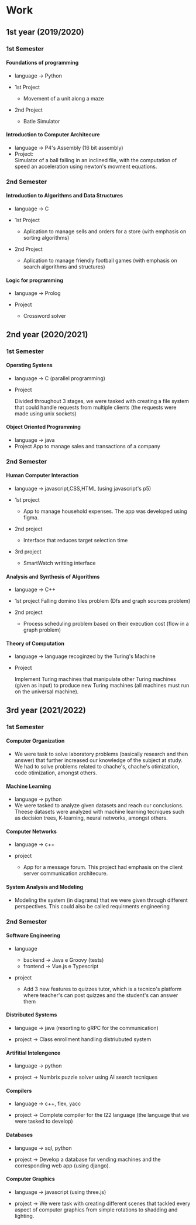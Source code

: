 # Work

## 1st year (2019/2020)

### 1st Semester

#### Foundations of programming

- language -> Python  
- 1st Project

  - Movement of a unit along a maze

- 2nd Project

  - Batle Simulator

#### Introduction to Computer Architecure

- language -> P4's Assembly  (16 bit assembly)
- Project:  
  Simulator of a ball falling in an inclined file, with the computation of speed an acceleration using newton's movment equations.

### 2nd Semester

#### Introduction to Algorithms and Data Structures

- language -> C
- 1st Project

  - Aplication to manage sells and orders for a store (with emphasis on sorting algorithms)

- 2nd Project

  - Aplication to manage friendly football games (with emphasis on search algorithms and structures)

#### Logic for programming

- language -> Prolog
- Project

  - Crossword solver

## 2nd year (2020/2021)

### 1st   Semester

#### Operating Systens

- language -> C (parallel programming)
- Project

  Divided throughout 3 stages, we were tasked with creating a file system that could handle requests from multiple clients (the requests were made using unix sockets)

#### Object Oriented Programming

- language -> java
- Project
  App to manage sales and transactions of a company

### 2nd   Semester

#### Human Computer Interaction

- language -> javascript,CSS,HTML (using javascript's p5)
- 1st project

  - App to manage household expenses. The app was developed using figma.

- 2nd project

  - Interface that reduces target selection time
- 3rd project

  - SmartWatch writting interface

#### Analysis and Synthesis of Algorithms

- language -> C++
- 1st project
  Falling domino tiles problem (Dfs and graph sources problem)

- 2nd project

  - Process scheduling problem based on their execution cost (flow in a graph problem)

#### Theory of Computation

- language -> language recoginzed by the Turing's Machine
- Project

   Implement Turing machines that manipulate other Turing machines (given as input) to produce new Turing machines (all machines must run on the universal machine).

## 3rd year (2021/2022)

### 1st  Semester

#### Computer Organization

- We were task to solve laboratory problems (basically research and then answer) that further increased our knowledge of the subject at study. We had to solve problems related to chache's, chache's otimization, code otimization, amongst others.

#### Machine Learning

- language -> python
- We were tasked to analyze given datasets and reach our conclusions. Theese datasets were analyzed with machine learning tecniques such as decision trees, K-learning, neural networks, amongst others.

#### Computer Networks

- language -> c++
- project

  - App for a message forum. This project had emphasis on the client server communication architecure.

#### System Analysis and Modeling

- Modeling the system (in diagrams) that we were given through different perspectives. This could also be called requirments engineering

### 2nd  Semester

#### Software Engineering

- language
  - backend -> Java e Groovy (tests)
  - frontend -> Vue.js e Typescript

- project
  - Add 3 new features to quizzes tutor, which is a tecnico's platform where teacher's can post quizzes and the student's can answer them

#### Distributed Systems

- language -> java (resorting to gRPC for the communication)

- project -> Class enrollment handling distriubuted system

#### Artifitial Intelengence

- language -> python

- project -> Numbrix puzzle solver using AI search tecniques

#### Compilers

- language -> c++, flex, yacc

- project -> Complete compiler for the l22 language (the language that we were tasked to develop)

#### Databases

- language -> sql, python

- project -> Develop a database for vending machines and the corresponding web app (using django).

#### Computer Graphics

- language -> javascript (using three.js)

- project -> We were task with creating different scenes that tackled every aspect of computer graphics from simple rotations to shadding and lighting.

